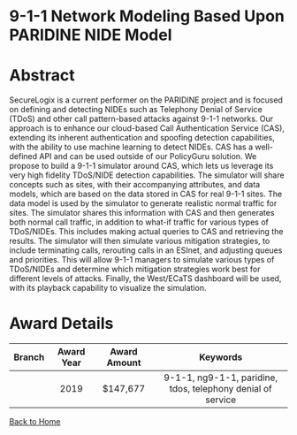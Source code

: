 
9-1-1 Network Modeling Based Upon PARIDINE NIDE Model
=====================================================

# Abstract


SecureLogix is a current performer on the PARIDINE project and is focused on defining and detecting NIDEs such as Telephony Denial of Service (TDoS) and other call pattern-based attacks against 9-1-1 networks. Our approach is to enhance our cloud-based Call Authentication Service (CAS), extending its inherent authentication and spoofing detection capabilities, with the ability to use machine learning to detect NIDEs. CAS has a well-defined API and can be used outside of our PolicyGuru solution. We propose to build a 9-1-1 simulator around CAS, which lets us leverage its very high fidelity TDoS/NIDE detection capabilities. The simulator will share concepts such as sites, with their accompanying attributes, and data models, which are based on the data stored in CAS for real 9-1-1 sites. The data model is used by the simulator to generate realistic normal traffic for sites. The simulator shares this information with CAS and then generates both normal call traffic, in addition to what-if traffic for various types of TDoS/NIDEs. This includes making actual queries to CAS and retrieving the results. The simulator will then simulate various mitigation strategies, to include terminating calls, rerouting calls in an ESInet, and adjusting queues and priorities. This will allow 9-1-1 managers to simulate various types of TDoS/NIDEs and determine which mitigation strategies work best for different levels of attacks. Finally, the West/ECaTS dashboard will be used, with its playback capability to visualize the simulation.  

# Award Details

|Branch|Award Year|Award Amount|Keywords|
| :---: | :---: | :---: | :---: |
||2019|$147,677|9-1-1, ng9-1-1, paridine, tdos, telephony denial of service|
  
  


[Back to Home](https://github.com/chrischow/dod_sbir_awards#1801)